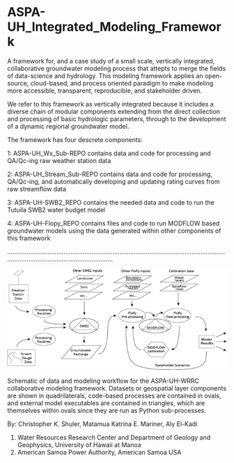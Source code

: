 # ASPA-UH_Integrated_Modeling_Framework

A framework for, and a case study of a small scale, vertically integrated, collaborative groundwater modeling process that attepts to
merge the fields of data-science and hydrology. This modeling framework applies an open-source, cloud-based, and process oriented paradigm to make modeling more accessible, transparent, reproducible, and stakeholder driven.


We refer to this framework as vertically integrated because it includes a diverse chain of modular components extending from the direct collection and processing of basic hydrologic parameters, through to the development of a dynamic regional groundwater model.

The framework has four descrete components: 

1: ASPA-UH_Wx_Sub-REPO contains data and code for processing and QA/Qc-ing raw weather station data

2: ASPA-UH_Stream_Sub-REPO contains data and code for processing, QA/Qc-ing, and automatically developing and updating rating curves from raw streamflow data

3: ASPA-UH-SWB2_REPO contains the needed data and code to run the Tutuila SWB2 water budget model

4: ASPA-UH-Flopy_REPO contains files and code to run MODFLOW based groundwater models using the data generated within other components of this framework

........................................................................................................................................................................................


![alt text](Docs/Framework_Schematic1.jpg)

Schematic of data and modeling workflow for the ASPA-UH-WRRC collaborative modeling framework. Datasets or geospatial layer components are shown in quadrilaterals, code-based processes are contained in ovals, and external model executables are contained in triangles, which are themselves within ovals since they are run as Python sub-processes.


By: 
Christopher K. Shuler, Matamua Katrina E. Mariner, Aly El-Kadi
1. Water Resources Research Center and Department of Geology and Geophysics, University of Hawaii at Manoa
2. American Samoa Power Authority, American Samoa USA
